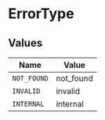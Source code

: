 # ErrorType


## Values

| Name        | Value       |
| ----------- | ----------- |
| `NOT_FOUND` | not_found   |
| `INVALID`   | invalid     |
| `INTERNAL`  | internal    |